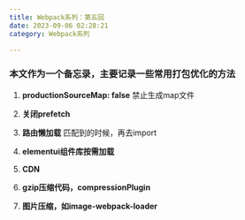 ```yaml
---
title: Webpack系列：第五回
date: 2023-09-06 02:28:21
category: Webpack系列

---
```

### 本文作为一个备忘录，主要记录一些常用打包优化的方法

1. **productionSourceMap: false**
   禁止生成map文件

2. **关闭prefetch**
3. **路由懒加载**
   匹配到的时候，再去import

4. **elementui组件库按需加载**
5. **CDN**
6. **gzip压缩代码，compressionPlugin**
7. **图片压缩，如image-webpack-loader**